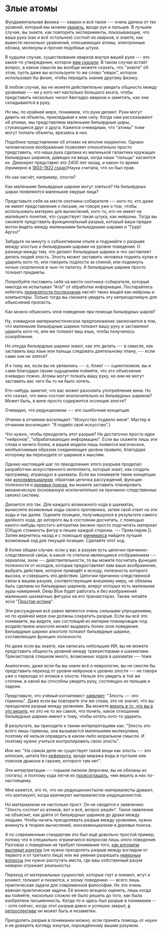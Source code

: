 # Злые атомы
Фундаментальная физика --- кварки и всё такое --- очень далека от тех уровней, который мы можем [увидеть](/w/Рука_или_пальцы), вроде рук и пальцев. В лучшем случае, вы знаете, как повторить эксперименты, показывающие, что ваша рука (как и всё остальное) состоит из кварков, и знаете, как вывести несколько уравнений, описывающих атомы, электронные облака, молекулы и прочие подобные штуки.

В худшем случае, существование кварков внутри вашей руки --- это какое-то утверждение, которое [вам сказали](/w/Угадай_слово_задуманное_учителем). В таком случае встаёт вопрос, в каком смысле вы вообще можете сказать, что "знаете" об этом, пусть даже вы используете то же слово "кварк", которое использовал бы физик, чтобы передать знание другому физику.

В любом случае, вы не можете действительно увидеть общность между уровнями --- ни у кого нет настолько большого мозга, чтобы представить несколько чисел Авогадро кварков и заметить, как они складываются в руку.

Но мы, по крайней мере, понимаем, что руки делают. Руки могут давить на объекты, прикладывая к ним силу. Когда нам рассказывают об атомах, мы представляем маленькие бильярдные шары, стукающиеся друг о друга. Кажется очевидным, что "атомы" тоже могут толкать объекты, врезаясь в них.

Подобное представление об атомах не вполне корректно. Однако человеческое воображение позволяет относительно просто представить, что наша рука сделана из маленькой галактики кружащих бильярдных шариков, давящих на вещи, когда наши "пальцы" касаются их. Демокрит представил это 2400 лет назад, и какое-то время (примерно в [1803-1922 годах](https://ru.wikipedia.org/wiki/%D0%90%D1%82%D0%BE%D0%BC))Наука считала, что он был прав.

Но как насчёт, например, злости?

Как маленькие бильярдные шарики могут злиться? На бильярдных шарах появляются маленькие хмурые лица?

Представьте себя на месте охотника-собирателя --- кого-то, кто даже не имеет представления о письме, не говоря уже о том, чтобы использовать материю для вычислений, кого-то, кто не имеет не малейшего понятия, что существует такая штука, как нейроны. Тогда вы сможете представить функциональный разрыв, который ваши предки могли видеть между маленькими бильярдными шарами и "Гррр! Аргхх!" 

Забудьте на минуту о субъективном опыте и подумайте о разрыве между злостью и бильярдными шарами на уровне поведения. О разнице между тем, что делают бильярдные шарики и что заставляет делать людей злость. Злость может заставить человека поднять кулак и ударить кого-то, или говорить подлости за спиной, или подкинуть ночью скорпионов в чью-то палатку. А бильярдные шарики просто толкают предметы.

Попробуйте поставить себя на место охотника-собирателя, который никогда не испытывал "Ага!" от обработки информации. Постарайтесь избегать [предвзятости послезнания](/w/Неспособность_учиться_у_истории) насчёт таких вещей как нейроны и компьютеры. Только тогда вы сможете увидеть эту непреодолимую для объяснений пропасть.

Как можно объяснить злое поведение при помощи бильярдных шаров?

Ну, очевидное материалистическое предположение заключается в том, что маленькие бильярдные шарики толкают вашу руку и заставляют ударить кого-то, или же толкают ваш язык, чтобы получилось оскорбление.

Но откуда бильярдные шарики знают, как это делать --- в смысле, как заставить ваш язык или пальцы следовать длительному плану, --- если сами они не злятся?

И к тому же, если вы не увлеклись --- о, боже! --- сциентизмом, вы и сами благодаря своим ощущениям поймёте, что это объяснение очевидно ложно. Атомы могут толкать вашу руку, но они не могут заставить вас чего бы то ни было хотеть.

Кто-нибудь заметит, что вас может разозлить употребление вина. Но кто сказал, что вино состоит исключительно из бильярдных шариков? Может быть, в вине просто содержится эссенция злости?

Очевидно, что редукционизм --- это ошибочная концепция.

(Ученик в отчаянии восклицает: "Искусство подвело меня". Мастер в отчаянии восклицает: "Я подвёл своё искусство".)

Что нужно, чтобы преодолеть этот разрыв? Не достаточно просто идеи "нейронов", "обрабатывающих информацию". Если вы скажете лишь эти слова и ничего более, в вашей модели лишь появится магическое, необъяснимым образом соединяющее уровни правило, благодаря которому вы переходите от шариков к мыслям.

Однако настоящий шаг по преодолению этого разрыва проделал разработчик искусственного интеллекта, который знает, как создать программу, играющую в шахматы. Если вы понимаете такие концепции как [консеквенциализм](https://www.lesswrong.com/posts/n5ucT5ZbPdhfGNLtP/terminal-values-and-instrumental-values), обратная цепочка рассуждений, функции полезности и [деревья поиска](https://ru.wikipedia.org/wiki/%D0%9C%D0%B8%D0%BD%D0%B8%D0%BC%D0%B0%D0%BA%D1%81), вы можете заставить планировать механическую (основанную исключительно на причинно-следственных связях) систему.

Делается это так. Для каждого возможного хода в шахматах, вычислите возможные ходы своего противника, затем свой ответ на эти ходы и так далее. Оцените позицию, получившуюся в результате самого далёкого хода, до которого вы в состоянии досчитать, с помощью какого-нибудь простого алгоритма (можно просто подсчитать материал [Общую стоимость фигур и пешек каждой стороны. --- Прим.перев.]). Затем вернитесь назад и с помощью [минимакса](https://ru.wikipedia.org/wiki/%D0%9C%D0%B8%D0%BD%D0%B8%D0%BC%D0%B0%D0%BA%D1%81) найдите лучший возможный ход для текущей позиции. Сделайте этот ход. 

В более общем случае: если у вас в разуме есть цепочки причинно-следственной связи, в какой-то степени являющиеся отображением --- зеркалом, эхом --- действительности, то вы можете посчитать функцию полезности от исходов, которые предоставляет вам ваше воображение, выбрать действие, которое приведёт к исходу, полезность которого высока, и совершить это действие. Цепочки причинно-следственной связи в вашем разуме, соответствующие внешнему миру, не обязаны быть сделаны из бильярдных шариков, вокруг которых есть маленькие ауры намерений. Deep Blue будет работать и без изображений маленьких шахматных фигурок на его транзисторах. Также читайте эссе "[Простая истина](/w/Простая_истина)".

Эти рассуждения всё равно являются очень сильными упрощениями, но по крайней мере они должны сократить разрыв. Если вы всё это понимаете, вы видите, как состоящий из материи планировщик под воздействием алкоголя может выдавать более злое поведение. Бильярдные шарики алкоголя толкают бильярдные шарики, составляющие функцию полезности.

Но даже если вы знаете, как написать небольшие ИИ, вы не можете представить общность уровней между транзисторами и шахматами. Транзисторов слишком много, возможных ходов в шахматах --- тоже.

Аналогично, даже если бы вы знали всё о неврологии, вы не смогли бы представить переход от уровня нейронов к уровню злости --- не говоря уже о переходе от атомов к злости. Нельзя это увидеть в той же степени, в какой вы способны увидеть руку, состоящую из пальцев и ладони.

Представьте, что учёный-когнитивист [заявляет](/w/Лжередукционизм): "Злость --- это гормоны". Даже если вы повторите эти же слова, это не значит, что вы преодолели разрыв между уровнями. Вы можете [верить в то, что вы в это верите](/w/Вера_в_убеждения), но это не то же самое, что понять, какое отношение бильярдные шарики имеют к тому, чтобы хотеть кого-то ударить.

В результате, вы приходите к таким интерпретациям как: "Злость это всего лишь гормоны, она вызывается маленькими молекулами, поэтому её нельзя оправдать в каком-либо моральном смысле. И поэтому нужно учиться контролировать свою злость".

Или же: "На самом деле не существует такой вещи как злость --- это иллюзия, цитата без [референта](https://ru.wikipedia.org/wiki/Референт_(лингвистика)), вроде миража воды в пустыне или поисков дракона в гараже, которого там нет".

Эти интерпретации --- горькие пилюли (впрочем, вы не обязаны их глотать), и поэтому куда легче их [провозглашать](/w/Наука_как_одеяние), чем верить в них по-настоящему. 

Мне кажется, это то, что не-редукционисты/не-материалисты думают, что критикуют, когда критикуют материалистов-редукционистов.

Но материализм не настолько прост. Он не сводится к заявлению: "Злость состоит из атомов, вот и всё, вопрос решён". Такое заявление не объяснит, как дойти от бильярдных шариков до драки между людьми. Чтобы начать преодолевать разрыв между уровнями, нужно вникнуть в теорию вычислений, консеквенциализм и деревья поиска.

А по современным стандартам это был ещё довольно простой пример, потому что я специально ограничился вопросом лишь злого *поведения*. Разговор о поведении не требует понимания того, [как алгоритм выглядит изнутри](/w/Как_алгоритм_ощущается_изнутри) (не нужно преодолеть разрыв между взглядом от первого и от третьего лица) или же умения разрешать [неверные вопросы](/w/Неверные_вопросы) (не нужно распутать места, где ваш собственный разум неверно отражает реальность).

Переход от материальных сущностей, которые гнут и ломают, жгут и роняют, толкают и пихаются, к злому поведению --- всего лишь практическая задача для современной философии. Но это очень важная практическая задача. Её можно всецело оценить, лишь когда вы поймёте, насколько сложно её было решить до того, как была изобретена письменность. Когда-то и здесь был разрыв в понимании --- хотя сейчас, когда этот разрыв давно и успешно закрыт, [в ретроспективе](/w/Неспособность_учиться_у_истории) он может быть и незаметен.

Преодолеть разрыв в понимании можно, если принять помощь от науки и не доверять взгляду изнутри, порождённому вашим разумом.